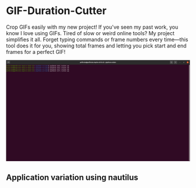 # GIF-Duration-Cutter
Crop GIFs easily with my new project! If you've seen my past work, you know I love using GIFs. Tired of slow or weird online tools? My project simplifies it all. Forget typing commands or frame numbers every time—this tool does it for you, showing total frames and letting you pick start and end frames for a perfect GIF!

![Functionality](https://github.com/pefbrute/GIF-Duration-Cutter/blob/main/cut_How%20GIF%20Cutter%20Works.gif)


## Application variation using nautilus
